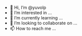 - 👋 Hi, I’m @yuvolp
- 👀 I’m interested in ...
- 🌱 I’m currently learning ...
- 💞️ I’m looking to collaborate on ...
- 📫 How to reach me ...

<!---
yuvolp/yuvolp is a ✨ special ✨ repository because its `README.md` (this file) appears on your GitHub profile.
You can click the Preview link to take a look at your changes.
--->
